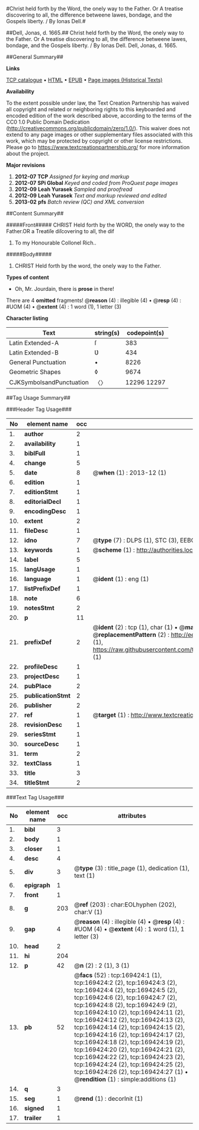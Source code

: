 #Christ held forth by the Word, the onely way to the Father. Or A treatise discovering to all, the difference betweene lawes, bondage, and the Gospels liberty. / By Ionas Dell.#

##Dell, Jonas, d. 1665.##
Christ held forth by the Word, the onely way to the Father. Or A treatise discovering to all, the difference betweene lawes, bondage, and the Gospels liberty. / By Ionas Dell.
Dell, Jonas, d. 1665.

##General Summary##

**Links**

[TCP catalogue](http://www.ota.ox.ac.uk/tcp/)  • 
[HTML](http://tei.it.ox.ac.uk/tcp/Texts-HTML/free/A82/A82307.html)  • 
[EPUB](http://tei.it.ox.ac.uk/tcp/Texts-EPUB/free/A82/A82307.epub) • 
[Page images (Historical Texts)](https://historicaltexts.jisc.ac.uk/eebo-99867735e)

**Availability**

To the extent possible under law, the Text Creation Partnership has waived all copyright and related or neighboring rights to this keyboarded and encoded edition of the work described above, according to the terms of the CC0 1.0 Public Domain Dedication (http://creativecommons.org/publicdomain/zero/1.0/). This waiver does not extend to any page images or other supplementary files associated with this work, which may be protected by copyright or other license restrictions. Please go to https://www.textcreationpartnership.org/ for more information about the project.

**Major revisions**

1. __2012-07__ __TCP__ *Assigned for keying and markup*
1. __2012-07__ __SPi Global__ *Keyed and coded from ProQuest page images*
1. __2012-09__ __Leah Yurasek__ *Sampled and proofread*
1. __2012-09__ __Leah Yurasek__ *Text and markup reviewed and edited*
1. __2013-02__ __pfs__ *Batch review (QC) and XML conversion*

##Content Summary##

#####Front#####
CHRIST Held forth by the WORD, the onely way to the Father.OR a Treatiſe diſcovering to all, the dif
1. To my Honourable Collonel Rich..

#####Body#####

1. CHRIST Held forth by the word, the onely way to the Father.

**Types of content**

  * Oh, Mr. Jourdain, there is **prose** in there!

There are 4 **omitted** fragments! 
 @__reason__ (4) : illegible (4)  •  @__resp__ (4) : #UOM (4)  •  @__extent__ (4) : 1 word (1), 1 letter (3)

**Character listing**


|Text|string(s)|codepoint(s)|
|---|---|---|
|Latin Extended-A|ſ|383|
|Latin Extended-B|Ʋ|434|
|General Punctuation|•|8226|
|Geometric Shapes|◊|9674|
|CJKSymbolsandPunctuation|〈〉|12296 12297|

##Tag Usage Summary##

###Header Tag Usage###

|No|element name|occ|attributes|
|---|---|---|---|
|1.|__author__|2||
|2.|__availability__|1||
|3.|__biblFull__|1||
|4.|__change__|5||
|5.|__date__|8| @__when__ (1) : 2013-12 (1)|
|6.|__edition__|1||
|7.|__editionStmt__|1||
|8.|__editorialDecl__|1||
|9.|__encodingDesc__|1||
|10.|__extent__|2||
|11.|__fileDesc__|1||
|12.|__idno__|7| @__type__ (7) : DLPS (1), STC (3), EEBO-CITATION (1), PROQUEST (1), VID (1)|
|13.|__keywords__|1| @__scheme__ (1) : http://authorities.loc.gov/ (1)|
|14.|__label__|5||
|15.|__langUsage__|1||
|16.|__language__|1| @__ident__ (1) : eng (1)|
|17.|__listPrefixDef__|1||
|18.|__note__|6||
|19.|__notesStmt__|2||
|20.|__p__|11||
|21.|__prefixDef__|2| @__ident__ (2) : tcp (1), char (1)  •  @__matchPattern__ (2) : ([0-9\-]+):([0-9IVX]+) (1), (.+) (1)  •  @__replacementPattern__ (2) : http://eebo.chadwyck.com/downloadtiff?vid=$1&page=$2 (1), https://raw.githubusercontent.com/textcreationpartnership/Texts/master/tcpchars.xml#$1 (1)|
|22.|__profileDesc__|1||
|23.|__projectDesc__|1||
|24.|__pubPlace__|2||
|25.|__publicationStmt__|2||
|26.|__publisher__|2||
|27.|__ref__|1| @__target__ (1) : http://www.textcreationpartnership.org/docs/. (1)|
|28.|__revisionDesc__|1||
|29.|__seriesStmt__|1||
|30.|__sourceDesc__|1||
|31.|__term__|2||
|32.|__textClass__|1||
|33.|__title__|3||
|34.|__titleStmt__|2||


###Text Tag Usage###

|No|element name|occ|attributes|
|---|---|---|---|
|1.|__bibl__|3||
|2.|__body__|1||
|3.|__closer__|1||
|4.|__desc__|4||
|5.|__div__|3| @__type__ (3) : title_page (1), dedication (1), text (1)|
|6.|__epigraph__|1||
|7.|__front__|1||
|8.|__g__|203| @__ref__ (203) : char:EOLhyphen (202), char:V (1)|
|9.|__gap__|4| @__reason__ (4) : illegible (4)  •  @__resp__ (4) : #UOM (4)  •  @__extent__ (4) : 1 word (1), 1 letter (3)|
|10.|__head__|2||
|11.|__hi__|204||
|12.|__p__|42| @__n__ (2) : 2 (1), 3 (1)|
|13.|__pb__|52| @__facs__ (52) : tcp:169424:1 (1), tcp:169424:2 (2), tcp:169424:3 (2), tcp:169424:4 (2), tcp:169424:5 (2), tcp:169424:6 (2), tcp:169424:7 (2), tcp:169424:8 (2), tcp:169424:9 (2), tcp:169424:10 (2), tcp:169424:11 (2), tcp:169424:12 (2), tcp:169424:13 (2), tcp:169424:14 (2), tcp:169424:15 (2), tcp:169424:16 (2), tcp:169424:17 (2), tcp:169424:18 (2), tcp:169424:19 (2), tcp:169424:20 (2), tcp:169424:21 (2), tcp:169424:22 (2), tcp:169424:23 (2), tcp:169424:24 (2), tcp:169424:25 (2), tcp:169424:26 (2), tcp:169424:27 (1)  •  @__rendition__ (1) : simple:additions (1)|
|14.|__q__|3||
|15.|__seg__|1| @__rend__ (1) : decorInit (1)|
|16.|__signed__|1||
|17.|__trailer__|1||
